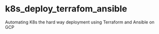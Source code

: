 # k8s_deploy_terrafom_ansible
Automating K8s the hard way deployment using Terraform and Ansible on GCP
